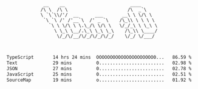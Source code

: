 <div align="center">
<pre><code>
 __    __                        ____      
/\ \  /\ \                      /\  _`\    
\ `\`\\/'/  __      ___       __\ \ \/\ \  
 `\ `\ /' /'__`\  /' _ `\    /\_\\ \ \ \ \ 
   `\ \ \/\ \ \.\_/\ \/\ \   \/_/_\ \ \_\ \
     \ \_\ \__/.\_\ \_\ \_\    /\_\\ \____/
      \/_/\/__/\/_/\/_/\/_/    \/_/ \/___/ 
                                           

</code></pre>

<!--START_SECTION:waka-->

```txt
TypeScript       14 hrs 24 mins  OOOOOOOOOOOOOOOOOOOOO0...   86.59 %
Text             29 mins         0........................   02.98 %
JSON             27 mins         0........................   02.78 %
JavaScript       25 mins         0........................   02.51 %
SourceMap        19 mins         o........................   01.92 %
```

<!--END_SECTION:waka-->
